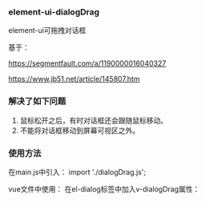 ### element-ui-dialogDrag
element-ui可拖拽对话框

基于：

https://segmentfault.com/a/1190000016040327

https://www.jb51.net/article/145807.htm

### 解决了如下问题
1. 鼠标松开之后，有时对话框还会跟随鼠标移动。
2. 不能将对话框移动到屏幕可视区之外。

### 使用方法
在main.js中引入：
import './dialogDrag.js';

vue文件中使用：
在el-dialog标签中加入v-dialogDrag属性：
<el-dialog v-dialogDrag></el-dialog>
